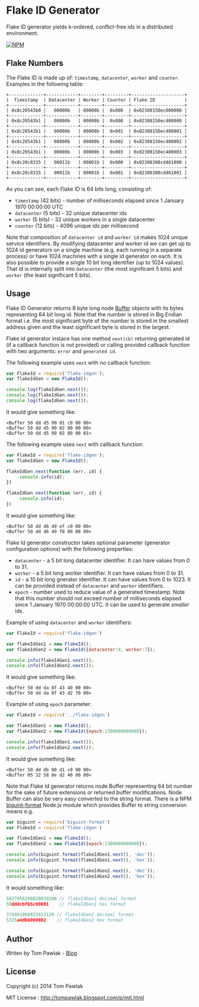 Flake ID Generator
===========

Flake ID generator yields k-ordered, conflict-free ids in a distributed environment.

[![NPM](https://nodei.co/npm/flake-idgen.png)](https://nodei.co/npm/flake-idgen/)

## Flake Numbers ##

The Flake ID is made up of: `timestamp`, `datacenter`, `worker` and `counter`. Examples in the following table: 
```
+-------------+------------+--------+---------+--------------------+
|  Timestamp  | Datacenter | Worker | Counter | Flake ID           |
+-------------+------------+--------+---------+--------------------+
| 0x8c20543b0 |   00000b   | 00000b |  0x000  | 0x02308150ec000000 |
+-------------+------------+--------+---------+--------------------+
| 0x8c20543b1 |   00000b   | 00000b |  0x000  | 0x02308150ec400000 |
+-------------+------------+--------+---------+--------------------+
| 0x8c20543b1 |   00000b   | 00000b |  0x001  | 0x02308150ec400001 |
+-------------+------------+--------+---------+--------------------+
| 0x8c20543b1 |   00000b   | 00000b |  0x002  | 0x02308150ec400002 |
+-------------+------------+--------+---------+--------------------+
| 0x8c20543b1 |   00000b   | 00000b |  0x003  | 0x02308150ec400003 |
+-------------+------------+--------+---------+--------------------+
| 0x8c20c0335 |   00011b   | 00001b |  0x000  | 0x02308300cd461000 |
+-------------+------------+--------+---------+--------------------+
| 0x8c20c0335 |   00011b   | 00001b |  0x001  | 0x02308300cd461001 |
+-------------+------------+--------+---------+--------------------+
```

As you can see, each Flake ID is 64 bits long, consisting of:
- `timestamp` (42 bits) - number of milliseconds elapsed since 1 January 1970 00:00:00 UTC 
- `datacenter` (5 bits) - 32 unique datacenter ids
- `worker` (5 bits) - 32 unique workers in a single datacenter
- `counter` (12 bits) - 4096 unique ids per millisecond 

Note that composition of `datacenter id` and `worker id` makes 1024 unique service identifiers. By modifying datacenter and worker id we can get up to 1024 id generators on a single machine (e.g. each running in a separate process) or have 1024 machines with a single id generator on each. It is also possible to provide a single 10 bit long identifier (up to 1024 values). That id is internally split into `datacenter` (the most significant 5 bits) and `worker` (the least significant 5 bits).

## Usage ##

Flake ID Generator returns 8 byte long node [Buffer](http://nodejs.org/api/buffer.html) objects with its bytes representing 64 bit long id. Note that the number is stored in Big Endian format i.e. the most significant byte of the number is stored in the smallest address given and the least significant byte is stored in the largest.

Flake id generator instace has one method `next(cb)` returning generated id (if a callback function is not provided) or calling provided callback function with two arguments: `error` and `generated id`.

The following example uses `next` with no callback function:

```js
var FlakeId = require('flake-idgen');
var flakeIdGen = new FlakeId();

console.log(flakeIdGen.next());
console.log(flakeIdGen.next());
console.log(flakeIdGen.next());
```

It would give something like:
```
<Buffer 50 dd d5 99 01 c0 00 00>
<Buffer 50 dd d5 99 02 80 00 00>
<Buffer 50 dd d5 99 02 80 00 01>
```

The following example uses `next` with callback function:
```js
var FlakeId = require('flake-idgen');
var flakeIdGen = new FlakeId();

flakeIdGen.next(function (err, id) {
     console.info(id);
})

flakeIdGen.next(function (err, id) {
     console.info(id);
})
```

It would give something like:
```
<Buffer 50 dd d6 49 ef c0 00 00>
<Buffer 50 dd d6 49 f0 00 00 00>
```

Flake Id generator constructor takes optional parameter (generator configuration options) with the following properties:
* `datacenter` - a 5 bit long datacenter identifier. It can have values from 0 to 31.
* `worker` - a 5 bit long worker identifier. It can have values from 0 to 31.
* `id` - a 10 bit long gnerator identifier. It can have values from 0 to 1023. It can be provided instead of `datacenter` and `worker` identifiers.
* `epoch` - number used to reduce value of a generated timestamp. Note that this number should not exceed number of milliseconds elapsed since 1 January 1970 00:00:00 UTC. It can be used to generate _smaller_ ids.

Example of using `datacenter` and `worker` identifiers:
```js
var FlakeId = require('flake-idgen')

var flakeIdGen1 = new FlakeId();
var flakeIdGen2 = new FlakeId({datacenter:9, worker:7});

console.info(flakeIdGen1.next());
console.info(flakeIdGen2.next());
```

It would give something like:
```
<Buffer 50 dd da 8f 43 40 00 00>
<Buffer 50 dd da 8f 43 d2 70 00>
```

Example of using `epoch` parameter:
```js
var FlakeId = require('../flake-idgen')

var flakeIdGen1 = new FlakeId();
var flakeIdGen2 = new FlakeId({epoch:1300000000000});

console.info(flakeIdGen1.next());
console.info(flakeIdGen2.next());
```

It would give something like:
```
<Buffer 50 dd db 00 d1 c0 00 00>
<Buffer 05 32 58 8e d2 40 00 00>
```

Note that Flake Id generator returns node Buffer representing 64 bit number for the sake of future extensions or returned buffer modifications. Node Buffer can also be very easy converted to the string format. There is a NPM [biguint-format](https://npmjs.org/package/biguint-format) Node.js module which provides Buffer to string conversion means e.g.

```js
var biguint = require('biguint-format')
var FlakeId = require('flake-idgen')

var flakeIdGen1 = new FlakeId();
var flakeIdGen2 = new FlakeId({epoch:1300000000000});

console.info(biguint.format(flakeIdGen1.next(), 'dec'));
console.info(biguint.format(flakeIdGen1.next(), 'hex'));

console.info(biguint.format(flakeIdGen2.next(), 'dec'));
console.info(biguint.format(flakeIdGen2.next(), 'hex'));
```

It would something like:
```js
5827056208820830208 // flakeIdGen1 decimal format
50dddcbfb5c00001    // flakeIdGen1 hex format

374461008833413120 // flakeIdGen2 decimal format
5325a4db6000002    // flakeIdGen2 hex format
```

## Author ##
Writen by Tom Pawlak - [Blog](http://tompawlak.blogspot.co.uk)

## License ##

Copyright (c) 2014 Tom Pawlak

MIT License : http://tompawlak.blogspot.com/p/mit.html
